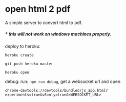 # open html 2 pdf

A simple server to convert html to pdf.

##### * this will not work on windows machines properly.

deploy to heroku:
```
heroku create
```
```
git push heroku master
```
```
heroku open
```

debug:
run: ```npm run debug```, get a websocket url and open:
```
chrome-devtools://devtools/bundled/js_app.html?experiments=true&v8only=true&<WEBSOCKET_URL>
```
